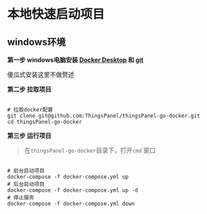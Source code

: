 # 本地快速启动项目

## windows环境
**第一步 windows电脑安装 [Docker Desktop](https://www.docker.com/products/docker-desktop) 和 [git](https://git-scm.com/)**

傻瓜式安装这里不做赘述

**第二步 拉取项目**

```

# 拉取docker配置
git clone git@github.com:ThingsPanel/thingsPanel-go-docker.git
cd thingsPanel-go-docker
```


**第三步 运行项目**

> 在`thingsPanel-go-docker`目录下，打开`cmd` 窗口

```

# 前台启动项目
docker-compose -f docker-compose.yml up
# 后台启动项目
docker-compose -f docker-compose.yml up -d
# 停止服务
docker-compose -f docker-compose.yml down
```